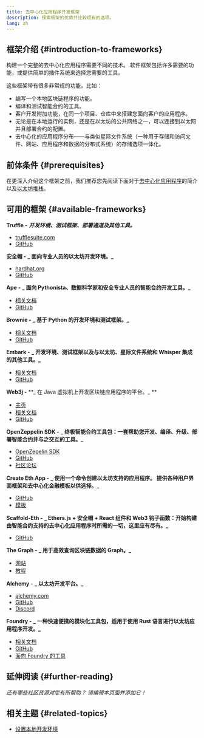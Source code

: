 ```yaml
---
title: 去中心化应用程序开发框架
description: 探索框架的优势并比较现有的选项。
lang: zh
---
```


## 框架介绍 {#introduction-to-frameworks}

构建一个完整的去中心化应用程序需要不同的技术。 软件框架包括许多需要的功能，或提供简单的插件系统来选择您需要的工具。

这些框架带有很多非常规的功能，比如：

- 编写一个本地区块链程序的功能。
- 编译和测试智能合约的工具。
- 客户开发附加功能，在同一个项目、仓库中来搭建您面向客户的应用程序。
- 无论是在本地运行的实例，还是在以太坊的公共网络之一，可以连接到以太网并且部署合约的配置。
- 去中心化的应用程序分布——与类似星际文件系统（一种用于存储和访问文件、网站、应用程序和数据的分布式系统）的存储选项一体化。

## 前体条件 {#prerequisites}

在更深入介绍这个框架之前，我们推荐您先阅读下面对于[去中心化应用程序](/developers/docs/dapps/)的简介以及[以太坊堆栈](/developers/docs/ethereum-stack/)。

## 可用的框架 {#available-frameworks}

**Truffle -** **_开发环境、测试框架、部署通道及其他工具。_**

- [trufflesuite.com](https://www.trufflesuite.com/)
- [GitHub](https://github.com/trufflesuite/truffle)

**安全帽 -** **_ 面向专业人员的以太坊开发环境。_**

- [hardhat.org](https://hardhat.org)
- [GitHub](https://github.com/nomiclabs/hardhat)

**Ape -** **_ 面向 Pythonista、数据科学家和安全专业人员的智能合约开发工具。_**

- [相关文档](https://docs.apeworx.io/ape/stable/)
- [GitHub](https://github.com/ApeWorX/ape)

**Brownie -** **_ 基于 Python 的开发环境和测试框架。_**

- [相关文档](https://eth-brownie.readthedocs.io/en/latest/)
- [GitHub](https://github.com/eth-brownie/brownie)

**Embark -** **_ 开发环境、测试框架以及与以太坊、星际文件系统和 Whisper 集成的其他工具。_**

- [相关文档](https://embark.status.im/docs/)
- [GitHub](https://github.com/embark-framework/embark)

**Web3j -** **_ 在 Java 虚拟机上开发区块链应用程序的平台。_ **

- [主页](https://www.web3labs.com/web3j-sdk)
- [相关文档](https://docs.web3j.io)
- [GitHub](https://github.com/web3j/web3j)

**OpenZeppelin SDK -** **_ 终极智能合约工具包：一套帮助您开发、编译、升级、部署智能合约并与之交互的工具。_**

- [OpenZepelin SDK](https://openzeppelin.com/sdk/)
- [GitHub](https://github.com/OpenZeppelin/openzeppelin-sdk)
- [社区论坛](https://forum.openzeppelin.com/c/support/17)

**Create Eth App -** **_ 使用一个命令创建以太坊支持的应用程序。 提供各种用户界面框架和去中心化金融模板以供选择。_**

- [GitHub](https://github.com/paulrberg/create-eth-app)
- [模板](https://github.com/PaulRBerg/create-eth-app/tree/develop/templates)

**Scaffold-Eth -** **_ Ethers.js + 安全帽 + React 组件和 Web3 钩子函数：开始构建由智能合约支持的去中心化应用程序时所需的一切，这里应有尽有。_**

- [GitHub](https://github.com/austintgriffith/scaffold-eth)

**The Graph -** **_ 用于高效查询区块链数据的 Graph。_**

- [网站](https://thegraph.com/)
- [教程](/developers/tutorials/the-graph-fixing-web3-data-querying/)

**Alchemy -** **_ 以太坊开发平台。_**

- [alchemy.com](https://www.alchemy.com/)
- [GitHub](https://github.com/alchemyplatform)
- [Discord](https://discord.com/invite/A39JVCM)

**Foundry -** **_ 一种快速便携的模块化工具包，适用于使用 Rust 语言进行以太坊应用程序开发。_**

- [相关文档](https://book.getfoundry.sh/)
- [GitHub](https://github.com/gakonst/foundry/)
- [面向 Foundry 的工具](https://github.com/crisgarner/awesome-foundry)

## 延伸阅读 {#further-reading}

_还有哪些社区资源对您有所帮助？ 请编辑本页面并添加它！_

## 相关主题 {#related-topics}

- [设置本地开发环境](/developers/local-environment/)
